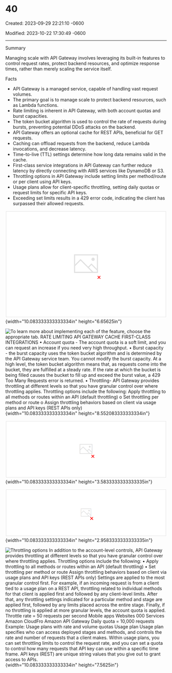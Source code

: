 # 40

Created: 2023-09-29 22:21:10 -0600

Modified: 2023-10-22 17:30:49 -0600

---

Summary

Managing scale with API Gateway involves leveraging its built-in features to control request rates, protect backend resources, and optimize response times, rather than merely scaling the service itself.

Facts

- API Gateway is a managed service, capable of handling vast request volumes.
- The primary goal is to manage scale to protect backend resources, such as Lambda functions.
- Rate limiting is inherent in API Gateway, with both account quotas and burst capacities.
- The token bucket algorithm is used to control the rate of requests during bursts, preventing potential DDoS attacks on the backend.
- API Gateway offers an optional cache for REST APIs, beneficial for GET requests.
- Caching can offload requests from the backend, reduce Lambda invocations, and decrease latency.
- Time-to-live (TTL) settings determine how long data remains valid in the cache.
- First-class service integrations in API Gateway can further reduce latency by directly connecting with AWS services like DynamoDB or S3.
- Throttling options in API Gateway include setting limits per method/route or per client using API keys.
- Usage plans allow for client-specific throttling, setting daily quotas or request limits for specific API keys.
- Exceeding set limits results in a 429 error code, indicating the client has surpassed their allowed requests.



![](../../../media/AWS-Developing-Serverless-Solutions-on-AWS-Model--11-40-image1.png){width="10.083333333333334in" height="6.65625in"}



![To learn more about implementing each of the feature, choose the appropriate tab. RATE LIMITING API GATEWAY CACHE FIRST-CLASS INTEGRATIONS • Account quota - The account quota is a soft limit, and you can request an increase if you need very high throughput. • Burst capacity - the burst capacity uses the token bucket algorithm and is determined by the API Gateway service team. You cannot modify the burst capacity. At a high level, the token bucket algorithm means that, as requests come into the bucket, they are fulfilled at a steady rate. If the rate at which the bucket is being filled causes the bucket to fill up and exceed the burst value, a 429 Too Many Requests error is returned. • Throttling- API Gateway provides throttling at different levels so that you have granular control over where throttling applies. Throttling options include the following: Apply throttling to all methods or routes within an API (default throttling) o Set throttling per method or route o Assign throttling behaviors based on client via usage plans and API keys (REST APIs only) ](../../../media/AWS-Developing-Serverless-Solutions-on-AWS-Model--11-40-image2.png){width="10.083333333333334in" height="8.552083333333334in"}



![RATE LIMITING API GATEWAY CACHE FIRST-CLASS INTEGRATIONS When you enable the API Gateway cache, API Gateway caches responses from your endpoint for a specified Time to Live (TTL) period. This reduces latency on the response and decreases the number of calls to the backend. When you enable caching for a stage, only GET methods have caching enabled by default. ](../../../media/AWS-Developing-Serverless-Solutions-on-AWS-Model--11-40-image3.png){width="10.083333333333334in" height="3.5833333333333335in"}



![](../../../media/AWS-Developing-Serverless-Solutions-on-AWS-Model--11-40-image4.png){width="10.083333333333334in" height="2.9583333333333335in"}



![Throttling options In addition to the account-level controls, API Gateway provides throttling at different levels so that you have granular control over where throttling applies. Throttling options include the following: • Apply throttling to all methods or routes within an API (default throttling) • Set throttling per method or route Assign throttling behaviors based on client via usage plans and API keys (REST APIs only) Settings are applied to the most granular control first. For example, if an incoming request is from a client tied to a usage plan on a REST API, throttling related to individual methods for that client is applied first and followed by any client-level limits. After that, any throttling settings indicated for a particular method and stage are applied first, followed by any limits placed across the entire stage. Finally, if no throttling is applied at more granular levels, the account quota is applied. Throttle rate = 50 requests per second Mobile apps Websites 000 Services Amazon CloudFro Amazon API Gateway Daily quota = 10,000 requests Example: Usage plans with rate and volume quotas Usage plan Usage plan specifies who can access deployed stages and methods, and controls the rate and number of requests that a client makes. Within usage plans, you can set throttling limits to control the request rate, and you can set a quota to control how many requests that API key can use within a specific time frame. API keys (REST) are unique string values that you give out to grant access to APIs. ](../../../media/AWS-Developing-Serverless-Solutions-on-AWS-Model--11-40-image5.png){width="10.083333333333334in" height="7.5625in"}







